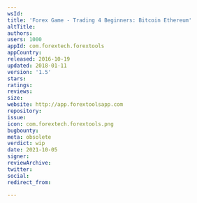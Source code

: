 ```yaml
---
wsId: 
title: 'Forex Game - Trading 4 Beginners: Bitcoin Ethereum'
altTitle: 
authors: 
users: 1000
appId: com.forextech.forextools
appCountry: 
released: 2016-10-19
updated: 2018-01-11
version: '1.5'
stars: 
ratings: 
reviews: 
size: 
website: http://app.forextoolsapp.com
repository: 
issue: 
icon: com.forextech.forextools.png
bugbounty: 
meta: obsolete
verdict: wip
date: 2021-10-05
signer: 
reviewArchive: 
twitter: 
social: 
redirect_from: 

---
```


